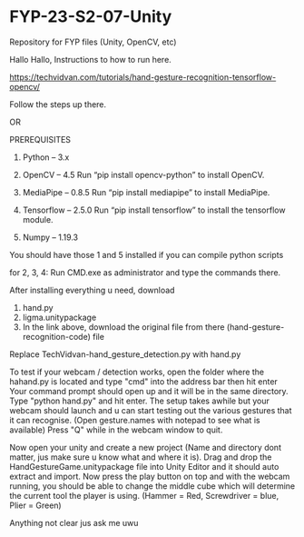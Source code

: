 # FYP-23-S2-07-Unity
Repository for FYP files (Unity, OpenCV, etc)

Hallo Hallo, Instructions to how to run here.

https://techvidvan.com/tutorials/hand-gesture-recognition-tensorflow-opencv/

Follow the steps up there.

OR 

PREREQUISITES
1. Python – 3.x

2. OpenCV – 4.5
Run “pip install opencv-python” to install OpenCV.

3. MediaPipe – 0.8.5
Run “pip install mediapipe” to install MediaPipe.

4. Tensorflow – 2.5.0
Run “pip install tensorflow” to install the tensorflow module.

5. Numpy – 1.19.3

You should have those 1 and 5 installed if you can compile python scripts

for 2, 3, 4: Run CMD.exe as administrator and type the commands there.

After installing everything u need, download

1) hand.py
2) ligma.unitypackage
3) In the link above, download the original file from there (hand-gesture-recognition-code) file

Replace TechVidvan-hand_gesture_detection.py with hand.py

To test if your webcam / detection works, open the folder where the hahand.py is located and type "cmd" into the address bar then hit enter
Your command prompt should open up and it will be in the same directory. Type "python hand.py" and hit enter. The setup takes awhile but your
webcam should launch and u can start testing out the various gestures that it can recognise. (Open gesture.names with notepad to see what is available)
Press "Q" while in the webcam window to quit.


Now open your unity and create a new project (Name and directory dont matter, jus make sure u know what and where it is). Drag and drop the HandGestureGame.unitypackage file into Unity Editor and it should auto extract and import. Now press the play button on top and with the webcam running, you should be able to change the middle cube which will determine the current tool the player is using. (Hammer = Red, Screwdriver = blue, Plier = Green)

Anything not clear jus ask me uwu
